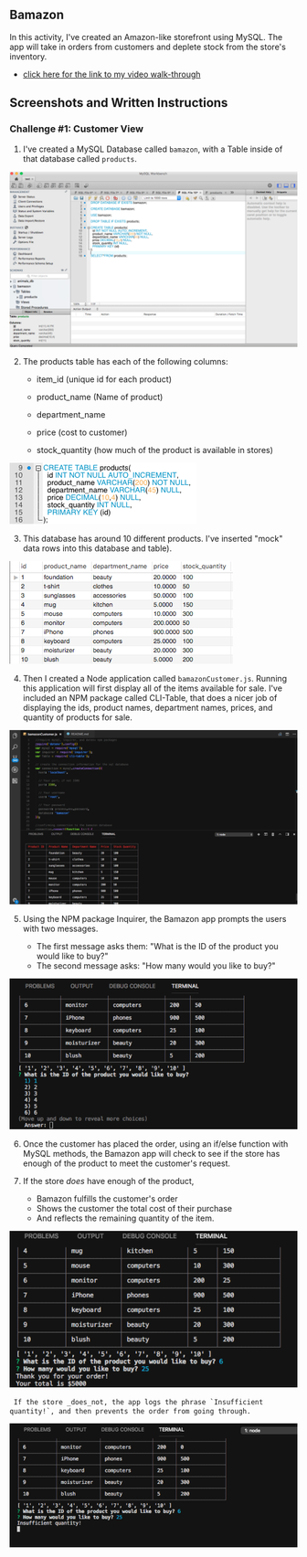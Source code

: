 ## Bamazon

In this activity, I've created an Amazon-like storefront using MySQL. The app will take in orders from customers and deplete stock from the store's inventory. 

* [click here for the link to my video walk-through](https://drive.google.com/file/d/1-aSKspj19Qndx-Nj__NXXctrDnitI9WN/view?usp=sharing)

## Screenshots and Written Instructions
### Challenge #1: Customer View 

1. I've created a MySQL Database called `bamazon`, with a Table inside of that database called `products`.

![Bamazon MySQL Pic](/assets/images/mysqldatabase.png)

2. The products table has each of the following columns:

   * item_id (unique id for each product)

   * product_name (Name of product)

   * department_name

   * price (cost to customer)

   * stock_quantity (how much of the product is available in stores)

![Bamazon MySQL Pic](/assets/images/table.png)

3. This database has around 10 different products. I've inserted "mock" data rows into this database and table).

![Bamazon MySQL Pic](/assets/images/productsIntable.png)

4. Then I created a Node application called `bamazonCustomer.js`. Running this application will first display all of the items available for sale. I've included an NPM package called CLI-Table, that does a nicer job of displaying the ids, product names, department names, prices, and quantity of products for sale.

![Bamazon MySQL Pic](/assets/images/bamazonnodeapp.png)

5. Using the NPM package Inquirer, the Bamazon app prompts the users with two messages.

   * The first message asks them: "What is the ID of the product you would like to buy?"
   * The second message asks: "How many would you like to buy?"

![Bamazon MySQL Pic](/assets/images/inquirer.png)

6. Once the customer has placed the order, using an if/else function with MySQL methods, the Bamazon app will check to see if the store has enough of the product to meet the customer's request.

7. If the store _does_ have enough of the product, 
    * Bamazon fulfills the customer's order
    * Shows the customer the total cost of their purchase
    * And reflects the remaining quantity of the item. 
    
![Bamazon MySQL Pic](/assets/images/fulfillorder.png)

     If the store _does_not, the app logs the phrase `Insufficient quantity!`, and then prevents the order from going through.
     
![Bamazon MySQL Pic](/assets/images/insufficient.png)

    
